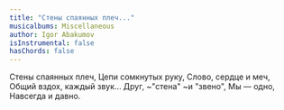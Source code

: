 ```yaml
---
title: "Стены спаянных плеч..."
musicalbums: Miscellaneous
author: Igor Abakumov
isInstrumental: false
hasChords: false
---
```


Стены спаянных плеч,
Цепи сомкнутых руку,
Слово, сердце и меч,
Общий вздох, каждый звук...
Друг,
~"стена"
~и "звено",
Мы — одно,
Навсегда и давно.
